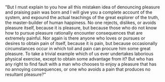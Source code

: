 "But I must explain to you how all this mistaken idea of denouncing pleasure and praising pain
was born and I will give you a complete account of the system, and expound the actual
teachings of the great explorer of the truth, the master-builder of human happiness.
No one rejects, dislikes, or avoids pleasure itself, because it is pleasure, but because
those who do not know how to pursue pleasure rationally encounter consequences that are
extremely painful. Nor again is there anyone who loves or pursues or desires to obtain
pain of itself, because it is pain, but because occasionally circumstances occur in which toil
and pain can procure him some great pleasure. To take a trivial example
 which of us ever undertakes laborious physical exercise, except to obtain some advantage
 from it? But who has any right to find fault with a man who chooses to enjoy a pleasure
 that has no annoying consequences, or one who avoids a pain that produces no resultant pleasure?"